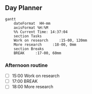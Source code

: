 ## Day Planner
```mermaid
gantt
    dateFormat  HH-mm
    axisFormat %H:%M
    %% Current Time: 14:37:04
    section Tasks
    Work on research     :15-00, 120mm
    More research     :18-00, 0mm
    section Breaks
    BREAK     :17-00, 60mm
```

### Afternoon routine
- [ ] 15:00 Work on research
- [ ] 17:00 BREAK
- [ ] 18:00 More research